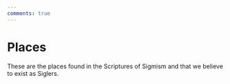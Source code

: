 ```yaml
---
comments: true
---
```

# Places

These are the places found in the Scriptures of Sigmism and that we believe to exist as Siglers.
